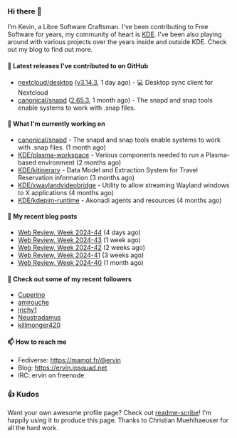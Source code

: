 ### Hi there 👋

I'm Kevin, a Libre Software Craftsman. I've been contributing to Free Software for years,
my community of heart is [KDE](https://kde.org). I've been also playing around with various
projects over the years inside and outside KDE. Check out my blog to find out more.

#### 🔭 Latest releases I've contributed to on GitHub

- [nextcloud/desktop](https://github.com/nextcloud/desktop) ([v3.14.3](https://github.com/nextcloud/desktop/releases/tag/v3.14.3), 1 day ago) - 💻 Desktop sync client for Nextcloud
- [canonical/snapd](https://github.com/canonical/snapd) ([2.65.3](https://github.com/canonical/snapd/releases/tag/2.65.3), 1 month ago) - The snapd and snap tools enable systems to work with .snap files.

#### 🌱 What I'm currently working on

- [canonical/snapd](https://github.com/canonical/snapd) - The snapd and snap tools enable systems to work with .snap files. (1 month ago)
- [KDE/plasma-workspace](https://github.com/KDE/plasma-workspace) - Various components needed to run a Plasma-based environment (2 months ago)
- [KDE/kitinerary](https://github.com/KDE/kitinerary) - Data Model and Extraction System for Travel Reservation information (3 months ago)
- [KDE/xwaylandvideobridge](https://github.com/KDE/xwaylandvideobridge) - Utility to allow streaming Wayland windows to X applications (4 months ago)
- [KDE/kdepim-runtime](https://github.com/KDE/kdepim-runtime) - Akonadi agents and resources (4 months ago)

#### 📜 My recent blog posts

- [Web Review, Week 2024-44](https://ervin.ipsquad.net/blog/2024/11/01/web-review-week-2024-44/) (4 days ago)
- [Web Review, Week 2024-43](https://ervin.ipsquad.net/blog/2024/10/25/web-review-week-2024-43/) (1 week ago)
- [Web Review, Week 2024-42](https://ervin.ipsquad.net/blog/2024/10/18/web-review-week-2024-42/) (2 weeks ago)
- [Web Review, Week 2024-41](https://ervin.ipsquad.net/blog/2024/10/11/web-review-week-2024-41/) (3 weeks ago)
- [Web Review, Week 2024-40](https://ervin.ipsquad.net/blog/2024/10/04/web-review-week-2024-40/) (1 month ago)

#### 👯 Check out some of my recent followers

- [Cuperino](https://github.com/Cuperino)
- [amirouche](https://github.com/amirouche)
- [jrichy1](https://github.com/jrichy1)
- [Neustradamus](https://github.com/Neustradamus)
- [killmonger420](https://github.com/killmonger420)

#### 📫 How to reach me

- Fediverse: https://mamot.fr/@ervin
- Blog: https://ervin.ipsquad.net
- IRC: ervin on freenode

### 👍 Kudos

Want your own awesome profile page? Check out [readme-scribe](https://github.com/muesli/readme-scribe)!
I'm happily using it to produce this page. Thanks to Christian Muehlhaeuser for all the hard work.

